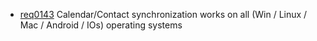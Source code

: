  * [req0143](https://github.com/DomainDrivenArchitecture/ddaRequirement/blob/master/en/requirements/req0143.md) Calendar/Contact synchronization works on all (Win / Linux / Mac / Android / IOs) operating systems
